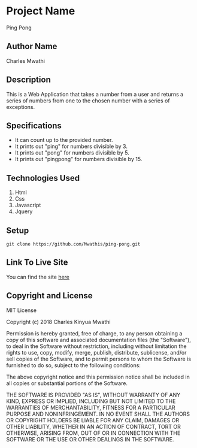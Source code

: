 # Project Name
Ping Pong

## Author Name
Charles Mwathi

## Description
This is a Web Application that takes a number from a user and returns a series of numbers from one to the chosen number with a series of exceptions.

## Specifications
* It can count up to the provided number.
* It prints out "ping" for numbers divisible by 3.
* It prints out "pong" for numbers divisible by 5.
* It prints out "pingpong" for numbers divisible by 15.

## Technologies Used
1. Html
2. Css
3. Javascript
4. Jquery

## Setup
```
git clone https://github.com/Mwathis/ping-pong.git
```
## Link To Live Site
You can find the site [here](https://mwathis.github.io/ping-pong/)

## Copyright and License
MIT License

Copyright (c) 2018 Charles Kinyua Mwathi

Permission is hereby granted, free of charge, to any person obtaining a copy
of this software and associated documentation files (the "Software"), to deal
in the Software without restriction, including without limitation the rights
to use, copy, modify, merge, publish, distribute, sublicense, and/or sell
copies of the Software, and to permit persons to whom the Software is
furnished to do so, subject to the following conditions:

The above copyright notice and this permission notice shall be included in all
copies or substantial portions of the Software.

THE SOFTWARE IS PROVIDED "AS IS", WITHOUT WARRANTY OF ANY KIND, EXPRESS OR
IMPLIED, INCLUDING BUT NOT LIMITED TO THE WARRANTIES OF MERCHANTABILITY,
FITNESS FOR A PARTICULAR PURPOSE AND NONINFRINGEMENT. IN NO EVENT SHALL THE
AUTHORS OR COPYRIGHT HOLDERS BE LIABLE FOR ANY CLAIM, DAMAGES OR OTHER
LIABILITY, WHETHER IN AN ACTION OF CONTRACT, TORT OR OTHERWISE, ARISING FROM,
OUT OF OR IN CONNECTION WITH THE SOFTWARE OR THE USE OR OTHER DEALINGS IN THE
SOFTWARE.
